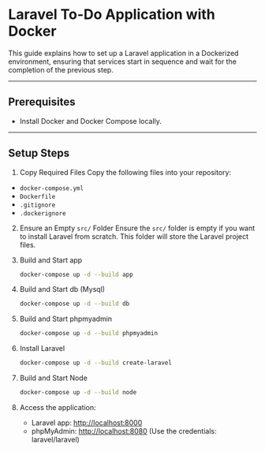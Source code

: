 # Laravel To-Do Application with Docker

This guide explains how to set up a Laravel application in a Dockerized environment, ensuring that services start in sequence and wait for the completion of the previous step.

---

## Prerequisites
- Install Docker and Docker Compose locally.

---

## Setup Steps

1. Copy Required Files
Copy the following files into your repository:
- `docker-compose.yml`
- `Dockerfile`
- `.gitignore`
- `.dockerignore`

2. Ensure an Empty `src/` Folder
Ensure the `src/` folder is empty if you want to install Laravel from scratch. This folder will store the Laravel project files.

3. Build and Start app

   ```bash
   docker-compose up -d --build app
4.  Build and Start db (Mysql)
    ```bash
    docker-compose up -d --build db
5.  Build and Start phpmyadmin 
    ```bash
    docker-compose up -d --build phpmyadmin 
6.  Install Laravel
    ```bash
    docker-compose up -d --build create-laravel
7.  Build and Start Node
    ```bash
    docker-compose up -d --build node
8. Access the application:

   - Laravel app: [http://localhost:8000](http://localhost:8000)
   - phpMyAdmin: [http://localhost:8080](http://localhost:8080) (Use the credentials: laravel/laravel)
